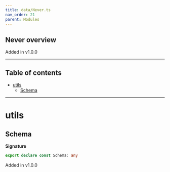 ```yaml
---
title: data/Never.ts
nav_order: 21
parent: Modules
---
```


## Never overview

Added in v1.0.0

---

<h2 class="text-delta">Table of contents</h2>

- [utils](#utils)
  - [Schema](#schema)

---

# utils

## Schema

**Signature**

```ts
export declare const Schema: any
```

Added in v1.0.0

